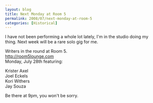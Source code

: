 ```yaml
---
layout: blog
title: Next Monday at Room 5
permalink: 2008/07/next-monday-at-room-5
categories: [Historical]
---
```


<p>I have not been performing a whole lot lately, I'm in the studio doing my thing. Next week will be a rare solo gig for me.</p>
<p>Writers in the round at Room 5.<br />
<a href="http://room5lounge.com" title="http://room5lounge.com">http://room5lounge.com</a><br />
Monday, July 28th featuring:</p>
<p>Krister Axel<br />
Joel Eckels<br />
Kori Withers<br />
Jay Souza</p>
<p>Be there at 9pm, you won't be sorry.</p>
